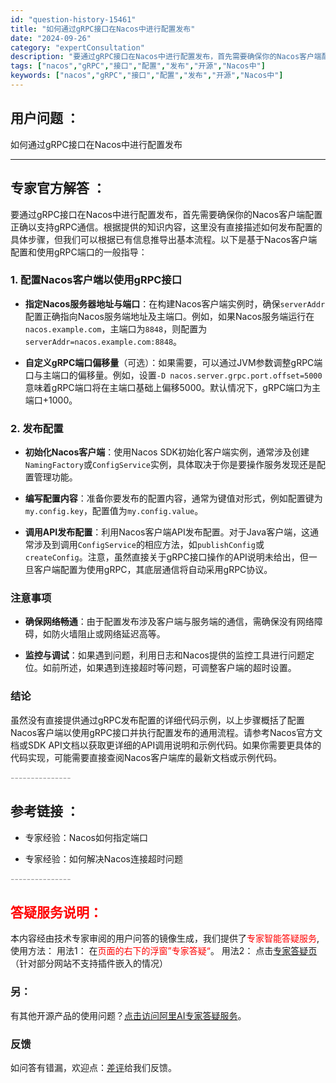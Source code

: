 ```yaml
---
id: "question-history-15461"
title: "如何通过gRPC接口在Nacos中进行配置发布"
date: "2024-09-26"
category: "expertConsultation"
description: "要通过gRPC接口在Nacos中进行配置发布，首先需要确保你的Nacos客户端配置正确以支持gRPC通信。根据提供的知识内容，这里没有直接描述如何发布配置的具体步骤，但我们可以根据已有信息推导出基本流程。以下是基于Nacos客户端配置和使用gRPC端口的一般指导：### 1. 配置Nacos客户端以"
tags: ["nacos","gRPC","接口","配置","发布","开源","Nacos中"]
keywords: ["nacos","gRPC","接口","配置","发布","开源","Nacos中"]
---
```


## 用户问题 ： 
 如何通过gRPC接口在Nacos中进行配置发布  

---------------
## 专家官方解答 ：

要通过gRPC接口在Nacos中进行配置发布，首先需要确保你的Nacos客户端配置正确以支持gRPC通信。根据提供的知识内容，这里没有直接描述如何发布配置的具体步骤，但我们可以根据已有信息推导出基本流程。以下是基于Nacos客户端配置和使用gRPC端口的一般指导：

### 1. 配置Nacos客户端以使用gRPC接口

- **指定Nacos服务器地址与端口**：在构建Nacos客户端实例时，确保`serverAddr`配置正确指向Nacos服务端地址及主端口。例如，如果Nacos服务端运行在`nacos.example.com`，主端口为`8848`，则配置为`serverAddr=nacos.example.com:8848`。

- **自定义gRPC端口偏移量**（可选）：如果需要，可以通过JVM参数调整gRPC端口与主端口的偏移量。例如，设置`-D nacos.server.grpc.port.offset=5000`意味着gRPC端口将在主端口基础上偏移5000。默认情况下，gRPC端口为主端口+1000。

### 2. 发布配置

- **初始化Nacos客户端**：使用Nacos SDK初始化客户端实例，通常涉及创建`NamingFactory`或`ConfigService`实例，具体取决于你是要操作服务发现还是配置管理功能。

- **编写配置内容**：准备你要发布的配置内容，通常为键值对形式，例如配置键为`my.config.key`，配置值为`my.config.value`。

- **调用API发布配置**：利用Nacos客户端API发布配置。对于Java客户端，这通常涉及到调用`ConfigService`的相应方法，如`publishConfig`或`createConfig`。注意，虽然直接关于gRPC接口操作的API说明未给出，但一旦客户端配置为使用gRPC，其底层通信将自动采用gRPC协议。

### 注意事项

- **确保网络畅通**：由于配置发布涉及客户端与服务端的通信，需确保没有网络障碍，如防火墙阻止或网络延迟高等。

- **监控与调试**：如果遇到问题，利用日志和Nacos提供的监控工具进行问题定位。如前所述，如果遇到连接超时等问题，可调整客户端的超时设置。

### 结论

虽然没有直接提供通过gRPC发布配置的详细代码示例，以上步骤概括了配置Nacos客户端以使用gRPC接口并执行配置发布的通用流程。请参考Nacos官方文档或SDK API文档以获取更详细的API调用说明和示例代码。如果你需要更具体的代码实现，可能需要直接查阅Nacos客户端库的最新文档或示例代码。


<font color="#949494">---------------</font> 


## 参考链接 ：

* 专家经验：Nacos如何指定端口 
 
 * 专家经验：如何解决Nacos连接超时问题 


 <font color="#949494">---------------</font> 
 


## <font color="#FF0000">答疑服务说明：</font> 

本内容经由技术专家审阅的用户问答的镜像生成，我们提供了<font color="#FF0000">专家智能答疑服务</font>,使用方法：
用法1： 在<font color="#FF0000">页面的右下的浮窗”专家答疑“</font>。
用法2： 点击[专家答疑页](https://answer.opensource.alibaba.com/docs/intro)（针对部分网站不支持插件嵌入的情况）
### 另：


有其他开源产品的使用问题？[点击访问阿里AI专家答疑服务](https://answer.opensource.alibaba.com/docs/intro)。
### 反馈
如问答有错漏，欢迎点：[差评](https://ai.nacos.io/user/feedbackByEnhancerGradePOJOID?enhancerGradePOJOId=15531)给我们反馈。
